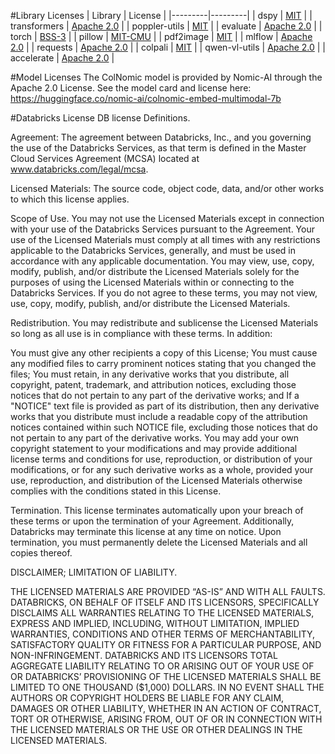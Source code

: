 #Library Licenses
| Library | License |
|---------|---------|
| dspy     | [MIT](https://github.com/stanfordnlp/dspy/blob/main/LICENSE)     |
| transformers      | [Apache 2.0](https://github.com/huggingface/transformers/blob/main/LICENSE)     |
| poppler-utils      | [MIT](https://github.com/skmetaly/poppler-utils/blob/master/LICENSE)     |
| evaluate      | [Apache 2.0](https://pypi.org/project/evaluate/)     |
| torch      | [BSS-3](https://github.com/intel/torch/blob/master/LICENSE.md)     |
| pillow      | [MIT-CMU](https://github.com/python-pillow/Pillow?tab=License-1-ov-file#readme)     |
| pdf2image      | [MIT](https://github.com/Belval/pdf2image/blob/master/LICENSE)     |
| mlflow      | [Apache 2.0](https://github.com/mlflow/mlflow/blob/master/LICENSE.txt)     |
| requests      | [Apache 2.0](https://pypi.org/project/requests/)     |
| colpali      | [MIT](https://github.com/illuin-tech/colpali/blob/main/LICENSE)     |
| qwen-vl-utils      | [Apache 2.0](https://pypi.org/project/qwen-vl-utils/)     |
| accelerate      | [Apache 2.0](https://github.com/huggingface/accelerate/blob/main/LICENSE)     |

#Model Licenses
The ColNomic model is provided by Nomic-AI through the Apache 2.0 License. 
See the model card and license here: https://huggingface.co/nomic-ai/colnomic-embed-multimodal-7b

#Databricks License
DB license
Definitions. 

Agreement: The agreement between Databricks, Inc., and you governing the use of the Databricks Services, as that term is defined in the Master Cloud Services Agreement (MCSA) located at www.databricks.com/legal/mcsa.

Licensed Materials: The source code, object code, data, and/or other works to which this license applies.

Scope of Use. You may not use the Licensed Materials except in connection with your use of the Databricks Services pursuant to the Agreement. Your use of the Licensed Materials must comply at all times with any restrictions applicable to the Databricks Services, generally, and must be used in accordance with any applicable documentation. You may view, use, copy, modify, publish, and/or distribute the Licensed Materials solely for the purposes of using the Licensed Materials within or connecting to the Databricks Services. If you do not agree to these terms, you may not view, use, copy, modify, publish, and/or distribute the Licensed Materials.

Redistribution. You may redistribute and sublicense the Licensed Materials so long as all use is in compliance with these terms. In addition:

You must give any other recipients a copy of this License;
You must cause any modified files to carry prominent notices stating that you changed the files;
You must retain, in any derivative works that you distribute, all copyright, patent, trademark, and attribution notices, excluding those notices that do not pertain to any part of the derivative works; and
If a "NOTICE" text file is provided as part of its distribution, then any derivative works that you distribute must include a readable copy of the attribution notices contained within such NOTICE file, excluding those notices that do not pertain to any part of the derivative works.
You may add your own copyright statement to your modifications and may provide additional license terms and conditions for use, reproduction, or distribution of your modifications, or for any such derivative works as a whole, provided your use, reproduction, and distribution of the Licensed Materials otherwise complies with the conditions stated in this License.

Termination. This license terminates automatically upon your breach of these terms or upon the termination of your Agreement. Additionally, Databricks may terminate this license at any time on notice. Upon termination, you must permanently delete the Licensed Materials and all copies thereof.
 

DISCLAIMER; LIMITATION OF LIABILITY.

THE LICENSED MATERIALS ARE PROVIDED “AS-IS” AND WITH ALL FAULTS. DATABRICKS, ON BEHALF OF ITSELF AND ITS LICENSORS, SPECIFICALLY DISCLAIMS ALL WARRANTIES RELATING TO THE LICENSED MATERIALS, EXPRESS AND IMPLIED, INCLUDING, WITHOUT LIMITATION, IMPLIED WARRANTIES, CONDITIONS AND OTHER TERMS OF MERCHANTABILITY, SATISFACTORY QUALITY OR FITNESS FOR A PARTICULAR PURPOSE, AND NON-INFRINGEMENT. DATABRICKS AND ITS LICENSORS TOTAL AGGREGATE LIABILITY RELATING TO OR ARISING OUT OF YOUR USE OF OR DATABRICKS’ PROVISIONING OF THE LICENSED MATERIALS SHALL BE LIMITED TO ONE THOUSAND ($1,000) DOLLARS.  IN NO EVENT SHALL THE AUTHORS OR COPYRIGHT HOLDERS BE LIABLE FOR ANY CLAIM, DAMAGES OR OTHER LIABILITY, WHETHER IN AN ACTION OF CONTRACT, TORT OR OTHERWISE, ARISING FROM, OUT OF OR IN CONNECTION WITH THE LICENSED MATERIALS OR THE USE OR OTHER DEALINGS IN THE LICENSED MATERIALS.